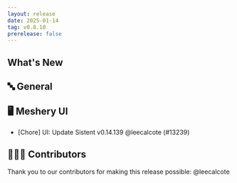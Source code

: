 ```yaml
---
layout: release
date: 2025-01-14
tag: v0.8.10
prerelease: false
---
```


## What's New

## 🔤 General

## 🖥 Meshery UI

- [Chore] UI: Update Sistent v0.14.139 @leecalcote (#13239)

## 👨🏽‍💻 Contributors

Thank you to our contributors for making this release possible:
@leecalcote

